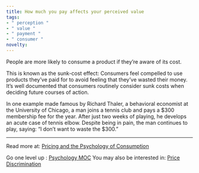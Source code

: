 ```yaml
---
title: How much you pay affects your perceived value
tags:
- " perception "
- " value "
- " payment "
- " consumer "
novelty:
---
```


People are more likely to consume a product if they’re aware of its cost. 

This is known as the sunk-cost effect: Consumers feel compelled to use products they’ve paid for to avoid feeling that they’ve wasted their money. It’s well documented that consumers routinely consider sunk costs when deciding future courses of action. 

In one example made famous by Richard Thaler, a behavioral economist at the University of Chicago, a man joins a tennis club and pays a $300 membership fee for the year. After just two weeks of playing, he develops an acute case of tennis elbow. Despite being in pain, the man continues to play, saying: “I don’t want to waste the $300.”

----

Read more at: [Pricing and the Psychology of Consumption](https://hbr.org/2002/09/pricing-and-the-psychology-of-consumption)

Go one level up : [Psychology MOC](Maps/Psychology%20MOC.md)
You may also be interested in: [Price Discrimination](Notes/Price%20Discrimination.md)